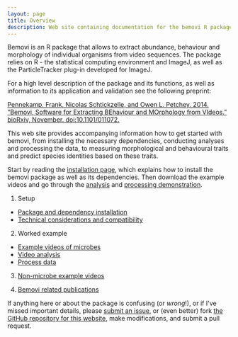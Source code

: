 ```yaml
---
layout: page
title: Overview
description: Web site containing documentation for the bemovi R package
---
```


Bemovi is an R package that allows to extract abundance, behaviour and morphology of individual 
organisms from video sequences. The package relies on R - the statistical computing environment
and ImageJ, as well as the ParticleTracker plug-in developed for ImageJ. 

For a high level description of the package and its functions, as well as information to its application and
validation see the following preprint: 

[Pennekamp, Frank, Nicolas Schtickzelle, and Owen L. Petchey. 2014. 
“Bemovi, Software for Extracting BEhaviour and MOrphology from VIdeos.” 
bioRxiv, November. doi:10.1101/011072.](http://biorxiv.org/content/early/2014/11/07/011072)

This web site provides accompanying information how to get started with bemovi, from
installing the necessary dependencies, conducting analyses and processing the data, to measuring morphological and 
behavioural traits and predict species identities based on these traits. 

Start by reading the [installation page](pages/installation.html), which
explains how to install the bemovi package as well as its dependencies. Then download the
example videos and  go through the [analysis](pages/analysis.html) and [processing demonstration](pages/processing.html). 

1. Setup
+ [Package and dependency installation](pages/installation.html)
+ [Technical considerations and compatibility](pages/tech_specs.html)
    
2. Worked example
+ [Example videos of microbes](pages/example.html)
+ [Video analysis](pages/analysis.html)
+ [Process data](pages/processing.html)
     
3. [Non-microbe example videos](pages/other_models.html)

4. [Bemovi related publications](pages/pubs.html)

  
If anything here or about the package is confusing (or _wrong_!), or if I've missed
important details, please [submit an issue](https://github.com/pennekampster/bemovi/issues), or (even
better) fork [the GitHub repository for this website](http://github.com/pennekampster/bemovi),
make modifications, and submit a pull request.